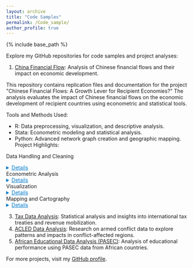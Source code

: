 ```yaml
---
layout: archive
title: "Code Samples"
permalink: /Code_sample/
author_profile: true
---
```


{% include base_path %}

Explore my GitHub repositories for code samples and project analyses:

1. [China Financial Flow](https://github.com/aw0007/China-financial-flow): Analysis of Chinese financial flows and their impact on economic development.

This repository contains replication files and documentation for the project "Chinese Financial Flows: A Growth Lever for Recipient Economies?" The analysis evaluates the impact of Chinese financial flows on the economic development of recipient countries using econometric and statistical tools.

Tools and Methods Used:
- R: Data preprocessing, visualization, and descriptive analysis.
- Stata: Econometric modeling and statistical analysis.
- Python: Advanced network graph creation and geographic mapping.
Project Highlights:

Data Handling and Cleaning
<details> <summary style="cursor: pointer; color: #007acc; text-decoration: underline;">Details</summary> <ul> <li>Extensive processing of raw data from various sources.</li> <li>Integration of control variables for robust analysis.</li> <li>Creation of intermediate and final datasets for econometric models.</li> </ul> </details>
Econometric Analysis
<details> <summary style="cursor: pointer; color: #007acc; text-decoration: underline;">Details</summary> <ul> <li>Estimation of impacts using advanced econometric models.</li> <li>Sub-sample analyses for Africa, Americas, and Asia to capture regional differences.</li> <li>Examination of gross fixed capital formation as a key development outcome.</li> <li>Use of within-country, instrumental variable, and dynamic panel methods.</li> </ul> </details>
Visualization
<details> <summary style="cursor: pointer; color: #007acc; text-decoration: underline;">Details</summary> <ul> <li>Graphs and maps illustrating Chinese financial flows, investments, and project distributions.</li> <li>Network graphs showing connections between China and recipient countries.</li> <li>Heatmaps and time-series visuals for trends over time.</li> </ul> </details>
Mapping and Cartography
<details> <summary style="cursor: pointer; color: #007acc; text-decoration: underline;">Details</summary> <ul> <li>Geospatial mapping of projects using precise geographic coordinates.</li> <li>Country-level mapping to highlight the dispersion of Chinese investments globally.</li> <li>Interactive maps for user exploration of investment patterns.</li> </ul> </details>

3. [Tax Data Analysis](https://github.com/aw0007/Tax-Data-Analysis): Statistical analysis and insights into international tax treaties and revenue mobilization.
4. [ACLED Data Analysis](https://github.com/aw0007/Acled-Data-Analysis): Research on armed conflict data to explore patterns and impacts in conflict-affected regions.
5. [African Educational Data Analysis (PASEC)](https://github.com/aw0007/AFrican-Educational-Data-Analysis-PASSEC): Analysis of educational performance using PASEC data from African countries.

For more projects, visit my [GitHub profile](https://github.com/aw0007).
